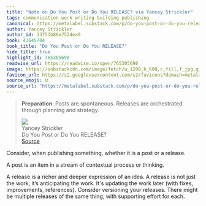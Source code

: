 ```yaml
---
title: "Note on Do You Post or Do You RELEASE? via Yancey Strickler"
tags: communication work writing building publishing
canonical: https://metalabel.substack.com/p/do-you-post-or-do-you-release
author: Yancey Strickler
author_id: 33753b86e7524ea9
book: 43645704
book_title: "Do You Post or Do You RELEASE?"
hide_title: true
highlight_id: 765305690
readwise_url: https://readwise.io/open/765305690
image: https://substackcdn.com/image/fetch/w_1200,h_600,c_fill,f_jpg,q_auto:good,fl_progressive:steep,g_auto/https%3A%2F%2Fsubstack-post-media.s3.amazonaws.com%2Fpublic%2Fimages%2Fb5fbbf19-7379-4f69-a9d0-a660e1467bbc_2733x1651.heic
favicon_url: https://s2.googleusercontent.com/s2/favicons?domain=metalabel.substack.com
source_emoji: 🌐
source_url: "https://metalabel.substack.com/p/do-you-post-or-do-you-release#:~:text=**Preparation**%3A%20Posts%20are,planning%20and%20strategy."
---
```


> **Preparation**: Posts are spontaneous. Releases are orchestrated through planning and strategy.
> <div class="quoteback-footer"><div class="quoteback-avatar"><img class="mini-favicon" src="https://s2.googleusercontent.com/s2/favicons?domain=metalabel.substack.com"></div><div class="quoteback-metadata"><div class="metadata-inner"><span style="display:none">FROM:</span><div aria-label="Yancey Strickler" class="quoteback-author"> Yancey Strickler</div><div aria-label="Do You Post or Do You RELEASE?" class="quoteback-title"> Do You Post or Do You RELEASE?</div></div></div><div class="quoteback-backlink"><a target="_blank" aria-label="go to the full text of this quotation" rel="noopener" href="https://metalabel.substack.com/p/do-you-post-or-do-you-release#:~:text=**Preparation**%3A%20Posts%20are,planning%20and%20strategy." class="quoteback-arrow"> Source</a></div></div>

Consider, when publishing something, whether it is a post or a release.

A post is an item in a stream of contextual process or thinking. 

A release is a richer and deeper expression of an idea. A release is not just the work, it’s anticipating the work. It's updating the work later (with fixes, improvements, references). Consider versioning your releases. There might be multiple releases of the same thing, with supporting effort for each.
